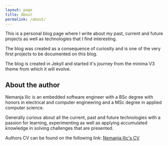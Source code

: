 ```yaml
---
layout: page
title: About
permalink: /about/
---
```


This is a personal blog page where I write about my past, current and future projects as well as technologies that I find interesting. 

The blog was created as a consequence of curiosity and is one of the very first projects to be documented on this blog.

The blog is created in Jekyll and started it's journey from the minima V3 theme from which it will evolve.

## About the author
Nemanja Ilic is an embedded software engineer with a BSc degree with honors in electrical and computer engineering and a MSc degree in applied computer science. 

Generally curious about all the current, past and future technologies with a passion for learning, experimenting as well as applying accumulated knowledge in solving challenges that are presented.

Authors CV can be found on the following link: [Nemanja Ilic's CV](https://nemanja-ilic.github.io/CV/)
